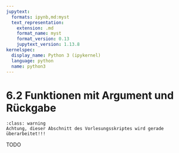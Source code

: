 ```yaml
---
jupytext:
  formats: ipynb,md:myst
  text_representation:
    extension: .md
    format_name: myst
    format_version: 0.13
    jupytext_version: 1.13.8
kernelspec:
  display_name: Python 3 (ipykernel)
  language: python
  name: python3
---
```


# 6.2 Funktionen mit Argument und Rückgabe

```{admonition} Warnung
:class: warning
Achtung, dieser Abschnitt des Vorlesungsskriptes wird gerade überarbeitet!!!
```

TODO